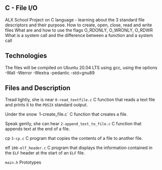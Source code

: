 ## C - File I/O

ALX School Project on C language - learning about the 3 standard file descriptors and their purpose.
    How to create, open, close, read and write files
    What are and how to use the flags O_RDONLY, O_WRONLY, O_RDWR
    What is a system call and the difference between a function and a system call

## Technologies 

The files will be compiled on Ubuntu 20.04 LTS using gcc, using the options -Wall -Werror -Wextra -pedantic -std=gnu89

## Files and Description

Tread lightly, she is near
`0-read_textfile.c` C function that reads a text file and prints it to the `POSIX` standard output.

Under the snow`
`1-create_file.c` C function that creates a file.

Speak gently, she can hear
`2-append_text_to_file.c` C function that appends text at the end of a file.

cp
`3-cp.c` C program that copies the contents of a file to another file.

elf
`100-elf_header.c` C program that displays the information contained in the `ELF` header at the start of an `ELF` file.

`main.h`
Prototypes
